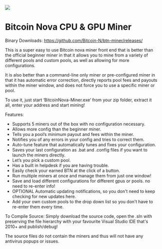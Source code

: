 <img src="http://pool.bitcoinn.biz/bitcoin-nova.png">

# Bitcoin Nova CPU &amp; GPU Miner
Binary Downloads:
https://github.com/Bitcoin-N/btn-miner/releases/

This is a super easy to use Bitcoin nova miner front end that is better than the official beginner miner in that it allows you to mine from a variety of different pools and custom pools, as well as allowing for more configurations.

It is also better than a command-line only miner or pre-configured miner in that it has automatic error correction, directly reports pool fees and payouts within the miner window, and does not force you to use a specific miner or pool.

To use it, just start ‘BitcoinNova-Miner.exe’ from your zip folder, extract it all, enter your address and start mining!

Features:

* Supports 5 miners out of the box with no configuration necessary.
* Allows more config than the beginner miner.
* Tells you a pool’s minimum payout and fees within the miner.
* Notifies you of any errors in your config and tries to correct them.
* Auto-tune feature that automatically tunes and fixes your configuration.
* Saves your last configuration as .bat and .config files if you want to launch the miners directly.
* Let’s you pick a custom pool.
* Has a built in helpdesk if you are having trouble.
* Easily check your earned BTN at the click of a button.
* Run multiple miners at once and manage them from just one window!
* Save and load different configurations for different gpus or pools. no need to re-enter info!
* OPTIONAL Automatic updating notifications, so you don't need to keep checking for new updates here.
* Add your own custom pools to the drop down list so you don't have to re-enter them every time.

To Compile Source:
Simply download the source code, open the .sln with preserving the file hierarchy with your favourite Visual Studio IDE that's 2010+ and publish/debug!

The source files do not contain the miners and thus will not have any antivirus popups or issues.
